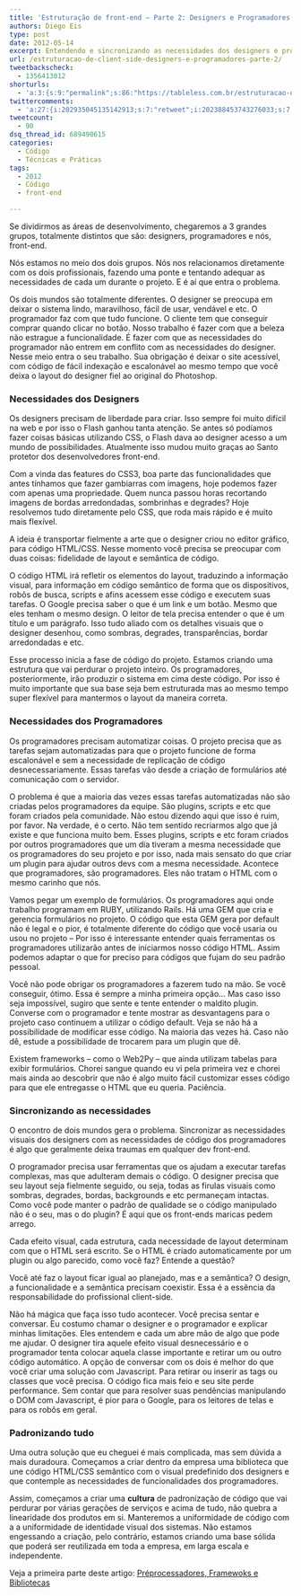 ```yaml
---
title: 'Estruturação de front-end – Parte 2: Designers e Programadores'
authors: Diego Eis
type: post
date: 2012-05-14
excerpt: Entendendo e sincronizando as necessidades dos designers e programadores.
url: /estruturacao-de-client-side-designers-e-programadores-parte-2/
tweetbackscheck:
  - 1356413012
shorturls:
  - 'a:3:{s:9:"permalink";s:86:"https://tableless.com.br/estruturacao-de-client-side-designers-e-programadores-parte-2/";s:7:"tinyurl";s:26:"https://tinyurl.com/c3zy6om";s:4:"isgd";s:19:"https://is.gd/51TKyf";}'
twittercomments:
  - 'a:27:{i:202935045135142913;s:7:"retweet";i:202388453743276033;s:7:"retweet";i:202386698775175169;s:7:"retweet";i:202371810770173953;s:7:"retweet";i:202204810408239104;s:7:"retweet";i:202201758246768641;s:7:"retweet";i:202201478696402944;s:7:"retweet";i:202193045138046977;s:7:"retweet";i:202176837990887425;s:7:"retweet";i:202168539589787648;s:7:"retweet";i:208180192106127360;s:7:"retweet";i:208179202778857472;s:7:"retweet";i:205289390803660801;s:7:"retweet";i:205285620384399360;s:7:"retweet";i:205280147513933824;s:7:"retweet";i:212539214510825472;s:7:"retweet";i:212535390614208514;s:7:"retweet";i:212527455632752640;s:7:"retweet";i:218331347670933505;s:7:"retweet";i:218326760306130945;s:7:"retweet";i:218325913421619200;s:7:"retweet";i:218325753656389632;s:7:"retweet";i:227749172751790081;s:7:"retweet";i:237176533846994945;s:7:"retweet";i:235720289017802752;s:7:"retweet";i:258190348071870465;s:7:"retweet";i:270878768162304000;s:7:"retweet";}'
tweetcount:
  - 90
dsq_thread_id: 689490615
categories:
  - Código
  - Técnicas e Práticas
tags:
  - 2012
  - Código
  - front-end

---
```

Se dividirmos as áreas de desenvolvimento, chegaremos a 3 grandes grupos, totalmente distintos que são: designers, programadores e nós, front-end.

Nós estamos no meio dos dois grupos. Nós nos relacionamos diretamente com os dois profissionais, fazendo uma ponte e tentando adequar as necessidades de cada um durante o projeto. E é aí que entra o problema.

Os dois mundos são totalmente diferentes. O designer se preocupa em deixar o sistema lindo, maravilhoso, fácil de usar, vendável e etc. O programador faz com que tudo funcione. O cliente tem que conseguir comprar quando clicar no botão. Nosso trabalho é fazer com que a beleza não estrague a funcionalidade. É fazer com que as necessidades do programador não entrem em conflito com as necessidades do designer. Nesse meio entra o seu trabalho. Sua obrigação é deixar o site acessível, com código de fácil indexação e escalonável ao mesmo tempo que você deixa o layout do designer fiel ao original do Photoshop.

### Necessidades dos Designers

Os designers precisam de liberdade para criar. Isso sempre foi muito difícil na web e por isso o Flash ganhou tanta atenção. Se antes só podíamos fazer coisas básicas utilizando CSS, o Flash dava ao designer acesso a um mundo de possibilidades. Atualmente isso mudou muito graças ao Santo protetor dos desenvolvedores front-end.

Com a vinda das features do CSS3, boa parte das funcionalidades que antes tínhamos que fazer gambiarras com imagens, hoje podemos fazer com apenas uma propriedade. Quem nunca passou horas recortando imagens de bordas arredondadas, sombrinhas e degrades? Hoje resolvemos tudo diretamente pelo CSS, que roda mais rápido e é muito mais flexível.

A ideia é transportar fielmente a arte que o designer criou no editor gráfico, para código HTML/CSS. Nesse momento você precisa se preocupar com duas coisas: fidelidade de layout e semântica de código. 

O código HTML irá refletir os elementos do layout, traduzindo a informação visual, para informação em código semântico de forma que os dispositivos, robôs de busca, scripts e afins acessem esse código e executem suas tarefas. O Google precisa saber o que é um link e um botão. Mesmo que eles tenham o mesmo design. O leitor de tela precisa entender o que é um título e um parágrafo. Isso tudo aliado com os detalhes visuais que o designer desenhou, como sombras, degrades, transparências, bordar arredondadas e etc.

Esse processo inicia a fase de código do projeto. Estamos criando uma estrutura que vai perdurar o projeto inteiro. Os programadores, posteriormente, irão produzir o sistema em cima deste código. Por isso é muito importante que sua base seja bem estruturada mas ao mesmo tempo super flexível para mantermos o layout da maneira correta.

### Necessidades dos Programadores

Os programadores precisam automatizar coisas. O projeto precisa que as tarefas sejam automatizadas para que o projeto funcione de forma escalonável e sem a necessidade de replicação de código desnecessariamente. Essas tarefas vão desde a criação de formulários até comunicação com o servidor.

O problema é que a maioria das vezes essas tarefas automatizadas não são criadas pelos programadores da equipe. São plugins, scripts e etc que foram criados pela comunidade. Não estou dizendo aqui que isso é ruim, por favor. Na verdade, é o certo. Não tem sentido recriarmos algo que já existe e que funciona muito bem. Esses plugins, scripts e etc foram criados por outros programadores que um dia tiveram a mesma necessidade que os programadores do seu projeto e por isso, nada mais sensato do que criar um plugin para ajudar outros devs com a mesma necessidade. Acontece que programadores, são programadores. Eles não tratam o HTML com o mesmo carinho que nós.

Vamos pegar um exemplo de formulários. Os programadores aqui onde trabalho programam em RUBY, utilizando Rails. Há uma GEM que cria e gerencia formulários no projeto. O código que esta GEM gera por default não é legal e o pior, é totalmente diferente do código que você usaria ou usou no projeto &#8211; Por isso é interessante entender quais ferramentas os programadores utilizarão antes de iniciarmos nosso código HTML. Assim podemos adaptar o que for preciso para códigos que fujam do seu padrão pessoal.

Você não pode obrigar os programadores a fazerem tudo na mão. Se você conseguir, ótimo. Essa é sempre a minha primeira opção&#8230; Mas caso isso seja impossível, sugiro que sente e tente entender o maldito plugin. Converse com o programador e tente mostrar as desvantagens para o projeto caso continuem a utilizar o código default. Veja se não há a possibilidade de modificar esse código. Na maioria das vezes há. Caso não dê, estude a possibilidade de trocarem para um plugin que dê.

Existem frameworks &#8211; como o Web2Py &#8211; que ainda utilizam tabelas para exibir formulários. Chorei sangue quando eu vi pela primeira vez e chorei mais ainda ao descobrir que não é algo muito fácil customizar esses código para que ele entregasse o HTML que eu queria. Paciência.

### Sincronizando as necessidades

O encontro de dois mundos gera o problema. Sincronizar as necessidades visuais dos designers com as necessidades de código dos programadores é algo que geralmente deixa traumas em qualquer dev front-end.

O programador precisa usar ferramentas que os ajudam a executar tarefas complexas, mas que adulteram demais o código. O designer precisa que seu layout seja fielmente seguido, ou seja, todas as firulas visuais como sombras, degrades, bordas, backgrounds e etc permaneçam intactas. Como você pode manter o padrão de qualidade se o código manipulado não é o seu, mas o do plugin? É aqui que os front-ends maricas pedem arrego. 

Cada efeito visual, cada estrutura, cada necessidade de layout determinam com que o HTML será escrito. Se o HTML é criado automaticamente por um plugin ou algo parecido, como você faz? Entende a questão?
  
Você até faz o layout ficar igual ao planejado, mas e a semântica? O design, a funcionalidade e a semântica precisam coexistir. Essa é a essência da responsabilidade do profissional client-side.

Não há mágica que faça isso tudo acontecer. Você precisa sentar e conversar. Eu costumo chamar o designer e o programador e explicar minhas limitações. Eles entendem e cada um abre mão de algo que pode me ajudar. O designer tira aquele efeito visual desnecessário e o programador tenta colocar aquela classe importante e retirar um ou outro código automático. A opção de conversar com os dois é melhor do que você criar uma solução com Javascript. Para retirar ou inserir as tags ou classes que você precisa. O código fica mais feio e seu site perde performance. Sem contar que para resolver suas pendências manipulando o DOM com Javascript, é pior para o Google, para os leitores de telas e para os robôs em geral.

### Padronizando tudo

Uma outra solução que eu cheguei é mais complicada, mas sem dúvida a mais duradoura. Começamos a criar dentro da empresa uma biblioteca que une código HTML/CSS semântico com o visual predefinido dos designers e que contemple as necessidades de funcionalidades dos programadores.

Assim, começamos a criar uma **cultura** de padronização de código que vai perdurar por várias gerações de serviços e acima de tudo, não quebra a linearidade dos produtos em si. Manteremos a uniformidade de código com a a uniformidade de identidade visual dos sistemas. Não estamos engessando a criação, pelo contrário, estamos criando uma base sólida que poderá ser reutilizada em toda a empresa, em larga escala e independente.

Veja a primeira parte deste artigo: [Préprocessadores, Framewoks e Bibliotecas][1]

 [1]: https://tableless.com.br/estruturacao-de-client-side-preprocessadores-framewoks-e-bibliotecas-parte-1/ "Estruturação de Client-side – Parte 1: Préprocessadores, Framewoks e Bibliotecas"